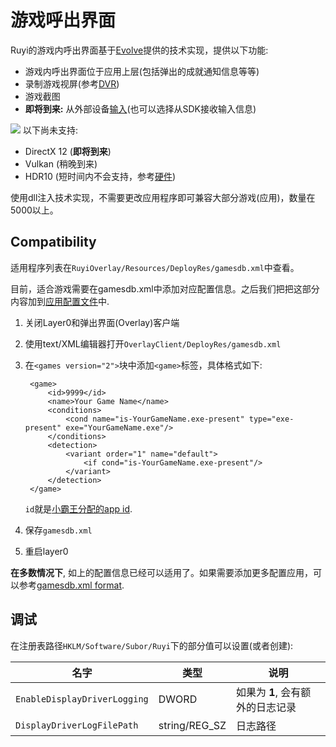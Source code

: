 # 游戏呼出界面

Ruyi的游戏内呼出界面基于[Evolve](www.evolvehq.com)提供的技术实现，提供以下功能:  

* 游戏内呼出界面位于应用上层(包括弹出的成就通知信息等等)
* 录制游戏视屏(参考[DVR](dvr.md))
* 游戏截图
* __即将到来:__ 从外部设备[输入](input.md)(也可以选择从SDK接收输入信息)

![](/docs/img/warning.png) 以下尚未支持:  

* DirectX 12 (__即将到来__)
* Vulkan (稍晚到来)
* HDR10 (短时间内不会支持，参考[硬件](hardware.md))

使用dll注入技术实现，不需要更改应用程序即可兼容大部分游戏(应用)，数量在5000以上。

## Compatibility

适用程序列表在`RuyiOverlay/Resources/DeployRes/gamesdb.xml`中查看。

目前，适合游戏需要在gamesdb.xml中添加对应配置信息。之后我们把把这部分内容加到[应用配置文件](app_metadata.md)中.

1. 关闭Layer0和弹出界面(Overlay)客户端
1. 使用text/XML编辑器打开`OverlayClient/DeployRes/gamesdb.xml`
1. 在`<games version="2">`块中添加`<game>`标签，具体格式如下:

        <game>
            <id>9999</id> 
            <name>Your Game Name</name>
            <conditions>
                <cond name="is-YourGameName.exe-present" type="exe-present" exe="YourGameName.exe"/>
            </conditions>
            <detection>
                <variant order="1" name="default">
                    <if cond="is-YourGameName.exe-present"/>
                </variant>
            </detection>
        </game>

    `id`就是[小霸王分配的app id](dev_onboarding.md).

1. 保存`gamesdb.xml`
1. 重启layer0

__在多数情况下__, 如上的配置信息已经可以适用了。如果需要添加更多配置应用，可以参考[gamesdb.xml format](gamesdb_format.md).

## 调试

在注册表路径`HKLM/Software/Subor/Ruyi`下的部分值可以设置(或者创建):

| 名字 | 类型 | 说明
|-|-|-
| `EnableDisplayDriverLogging` | DWORD | 如果为 __1__, 会有额外的日志记录
| `DisplayDriverLogFilePath` | string/REG_SZ | 日志路径